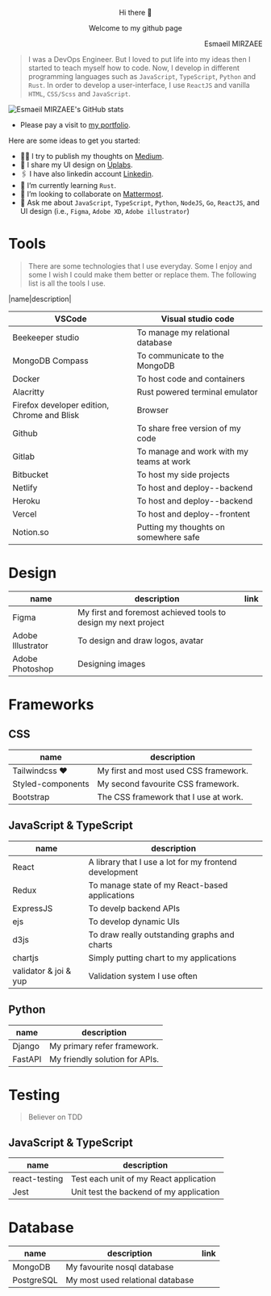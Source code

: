<p align="center">Hi there 👋</p>
<p align="center">Welcome to my github page</p>
<p align="right">Esmaeil MIRZAEE</p>


> I was a DevOps Engineer. But I loved to put life into my ideas then I started to teach myself how to code. Now, I develop in different programming languages such as `JavaScript`, `TypeScript`, `Python` and `Rust`. In order to develop a user-interface, I use `ReactJS` and vanilla `HTML`, `CSS/Scss` and `JavaScript`. 

![Esmaeil MIRZAEE's GitHub stats](https://github-readme-stats.vercel.app/api?username=esmaeilmirzaee&show_icons=true&theme=radical)

- Please pay a visit to [my portfolio](https://esmaeilmirzaee.github.io).

Here are some ideas to get you started:

- ✍🏻 I try to publish my thoughts on [Medium](https://esmaeilmirzaee.medium.com/).
- 🎨 I share my UI design on [Uplabs](https://uplabs.com/esmaeilmirzaee).
- 🖇 I have also linkedin account [Linkedin](https://linkedin.com/in/esmaeilmirzaee).
- 🌱 I’m currently learning `Rust`.
- 👯 I’m looking to collaborate on [Mattermost](https://mattermost.com/).
- 💬 Ask me about `JavaScript`, `TypeScript`, `Python`, `NodeJS`, `Go`, `ReactJS`, and UI design (i.e., `Figma`, `Adobe XD`, `Adobe illustrator`)

# Tools

> There are some technologies that I use everyday. Some I enjoy and some I wish I could make them better or replace them. The following list is all the tools I use.

|name|description|

|VSCode|Visual studio code|
|-----|--------|
|Beekeeper studio|To manage my relational database|
|MongoDB Compass|To communicate to the MongoDB|
|Docker|To host code and containers|
|Alacritty|Rust powered terminal emulator|
|Firefox developer edition, Chrome and Blisk|Browser|
|Github|To share free version of my code|
|Gitlab|To manage and work with my teams at work|
|Bitbucket|To host my side projects|
|Netlify|To host and deploy--backend|
|Heroku|To host and deploy--backend|
|Vercel|To host and deploy--frontent|
|Notion.so|Putting my thoughts on somewhere safe|


# Design
|name|description|link|
|-----|--------|----|
|Figma|My first and foremost achieved tools to design my next project||
|Adobe Illustrator|To design and draw logos, avatar||
|Adobe Photoshop|Designing images||

# Frameworks
## CSS
|name|description|
|-----|--------|
|Tailwindcss ❤️|My first and most used CSS framework.|
|Styled-components|My second favourite CSS framework.|
|Bootstrap|The CSS framework that I use at work.|

## JavaScript & TypeScript
|name|description|
|-----|--------|
|React|A library that I use a lot for my frontend development|
|Redux|To manage state of my React-based applications|
|ExpressJS|To develp backend APIs|
|ejs|To develop dynamic UIs|
|d3js|To draw really outstanding graphs and charts|
|chartjs|Simply putting chart to my applications|
|validator & joi & yup|Validation system I use often|

## Python
|name|description|
|-----|--------|
|Django|My primary refer framework.|
|FastAPI|My friendly solution for APIs.|

# Testing

> Believer on TDD

## JavaScript & TypeScript
|name|description|
|------|-------|
|react-testing|Test each unit of my React application|
|Jest|Unit test the backend of my application|

# Database
|name|description|link|
|-----|--------|---|
|MongoDB|My favourite nosql database||
|PostgreSQL|My most used relational database||


